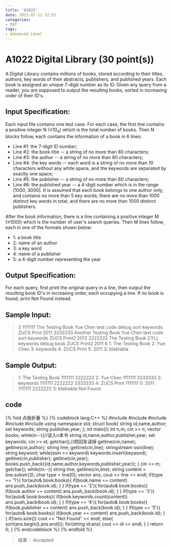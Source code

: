 ```yaml
---
title: 'A1022'
date: 2021-07-11 22:52
categories:
- PAT
tags:
- Advanced Level
---
```

# A1022 Digital Library (30 point(s))
A Digital Library contains millions of books, stored according to their titles, authors, key words of their abstracts, publishers, and published years. Each book is assigned an unique 7-digit number as its ID. Given any query from a reader, you are supposed to output the resulting books, sorted in increasing order of their ID's.
<!-- more -->
## Input Specification:
Each input file contains one test case. For each case, the first line contains a positive integer N (≤10<sub>4</sub>) which is the total number of books. Then N blocks follow, each contains the information of a book in 6 lines:

* Line #1: the 7-digit ID number;
* Line #2: the book title -- a string of no more than 80 characters;
* Line #3: the author -- a string of no more than 80 characters;
* Line #4: the key words -- each word is a string of no more than 10 characters without any white space, and the keywords are separated by exactly one space;
* Line #5: the publisher -- a string of no more than 80 characters;
* Line #6: the published year -- a 4-digit number which is in the range [1000, 3000].
It is assumed that each book belongs to one author only, and contains no more than 5 key words; there are no more than 1000 distinct key words in total; and there are no more than 1000 distinct publishers.

After the book information, there is a line containing a positive integer M (≤1000) which is the number of user's search queries. Then M lines follow, each in one of the formats shown below:

* 1: a book title
* 2: name of an author
* 3: a key word
* 4: name of a publisher
* 5: a 4-digit number representing the year
## Output Specification:
For each query, first print the original query in a line, then output the resulting book ID's in increasing order, each occupying a line. If no book is found, print Not Found instead.

## Sample Input:
> 3
> 1111111
> The Testing Book
> Yue Chen
> test code debug sort keywords
> ZUCS Print
> 2011
> 3333333
> Another Testing Book
> Yue Chen
> test code sort keywords
> ZUCS Print2
> 2012
> 2222222
> The Testing Book
> CYLL
> keywords debug book
> ZUCS Print2
> 2011
> 6
> 1: The Testing Book
> 2: Yue Chen
> 3: keywords
> 4: ZUCS Print
> 5: 2011
> 3: blablabla

## Sample Output:
> 1: The Testing Book
> 1111111
> 2222222
> 2: Yue Chen
> 1111111
> 3333333
> 3: keywords
> 1111111
> 2222222
> 3333333
> 4: ZUCS Print
> 1111111
> 5: 2011
> 1111111
> 2222222
> 3: blablabla
> Not Found

## code
{% fold 点我折叠 %}
{% codeblock lang:C++ %}
#include <iostream>
#include <sstream>
#include <algorithm>
#include <set>
#include <vector>
using namespace std;
struct book{
    string id,name,author;
    set<string> keywords;
    string publisher,year;
};
int main(){
    int n,m;
    cin >> n;
    vector<book> books;
    while(n--){//读入n本书
        string id,name,author,publisher,year;
        set<string> keywords;
        cin >> id;
        getchar();//把回车读掉
        getline(cin,name);
        getline(cin,author);
        string line;
        getline(cin,line);
        stringstream ssin(line);
        string keyword;
        while(ssin >> keyword) keywords.insert(keyword);
        getline(cin,publisher);
        getline(cin,year);
        books.push_back({id,name,author,keywords,publisher,year});
    }
    cin >> m;
    getchar();
    while(m--){
        string line;
        getline(cin,line);
        string content = line.substr(3);
        char type = line[0];
        vector<string> ans;
        cout << line << endl;
        if(type == '1'){
            for(auto& book:books){
                if(book.name == content)
                    ans.push_back(book.id);
            }
        }
        if(type == '2'){
            for(auto& book:books){
                if(book.author == content)
                    ans.push_back(book.id);
            }
        }
        if(type == '3'){
            for(auto& book:books){
                if(book.keywords.count(content))
                    ans.push_back(book.id);
            }
        }
        if(type == '4'){
            for(auto& book:books){
                if(book.publisher == content)
                    ans.push_back(book.id);
            }
        }
        if(type == '5'){
            for(auto& book:books){
                if(book.year == content)
                    ans.push_back(book.id);
            }
        }
        if(!ans.size()) cout << "Not Found" << endl;
        else{
            sort(ans.begin(),ans.end());
            for(string id:ans)
                cout << id << endl;
        }
    }
    return 0;
}
{% endcodeblock %}
{% endfold %}
> 结果： Accepted

